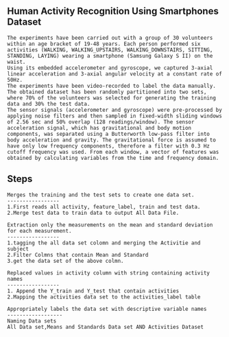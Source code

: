 Human Activity Recognition Using Smartphones Dataset
----------------------------------------------------
    The experiments have been carried out with a group of 30 volunteers within an age bracket of 19-48 years. Each person performed six activities (WALKING, WALKING_UPSTAIRS, WALKING_DOWNSTAIRS, SITTING, STANDING, LAYING) wearing a smartphone (Samsung Galaxy S II) on the waist. 
    Using its embedded accelerometer and gyroscope, we captured 3-axial linear acceleration and 3-axial angular velocity at a constant rate of 50Hz. 
    The experiments have been video-recorded to label the data manually. The obtained dataset has been randomly partitioned into two sets, where 70% of the volunteers was selected for generating the training data and 30% the test data.
    The sensor signals (accelerometer and gyroscope) were pre-processed by applying noise filters and then sampled in fixed-width sliding windows of 2.56 sec and 50% overlap (128 readings/window). The sensor acceleration signal, which has gravitational and body motion components, was separated using a Butterworth low-pass filter into body acceleration and gravity. The gravitational force is assumed to have only low frequency components, therefore a filter with 0.3 Hz cutoff frequency was used. From each window, a vector of features was obtained by calculating variables from the time and frequency domain.

Steps
-----
    Merges the training and the test sets to create one data set.
    -----------------
    1.First reads all activity, feature_label, train and test data.
    2.Merge test data to train data to output All Data File.
    
    Extraction only the measurements on the mean and standard deviation for each measurement.
    -----------------
    1.tagging the all data set colomn and merging the Activitie and subject
    2.Filter Colmns that contain Mean and Standard
    3.get the data set of the above colmn.
    
    Replaced values in activity column with string containing activity names
    -----------------
    1. Append the Y_train and Y_test that contain activities
    2.Mapping the activities data set to the activities_label table
    
    Appropriately labels the data set with descriptive variable names
    ------------------
    Naming Data sets
    All Data set,Means and Standards Data set AND Activities Dataset
    

